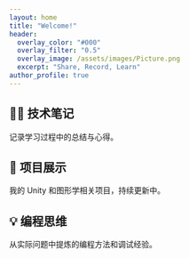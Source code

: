 ```yaml
---
layout: home
title: "Welcome!"
header:
  overlay_color: "#000"
  overlay_filter: "0.5"
  overlay_image: /assets/images/Picture.png
  excerpt: "Share, Record, Learn"
author_profile: true
---
```


## 👨‍💻 技术笔记
记录学习过程中的总结与心得。

## 🧪 项目展示
我的 Unity 和图形学相关项目，持续更新中。

## 💡 编程思维
从实际问题中提炼的编程方法和调试经验。